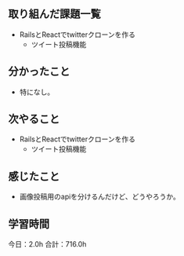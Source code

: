 ## 取り組んだ課題一覧
* RailsとReactでtwitterクローンを作る
  * ツイート投稿機能
## 分かったこと
* 特になし。
      
    
    

## 次やること
* RailsとReactでtwitterクローンを作る
  * ツイート投稿機能
## 感じたこと
* 画像投稿用のapiを分けるんだけど、どうやろうか。
 
## 学習時間
今日：2.0h
合計：716.0h
